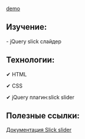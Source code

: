 <a href="https://anastasiyapozyomina.github.io/H.Cleaning/"> demo</a>
   
   <h2>Изучение:</h2>
   <p> -  jQuery slick слайдер </p>
   
   
   <h2>Технологии:</h2>
   <p>&#10004; HTML</p>
   <p>&#10004; CSS</p>
   <p>&#10004; jQuery плагин:slick slider</p>
 
   
   
   <h2>Полезные ссылки:</h2>
  <p> <a href="https://kenwheeler.github.io/slick/">Документация Slick slider</a></p>